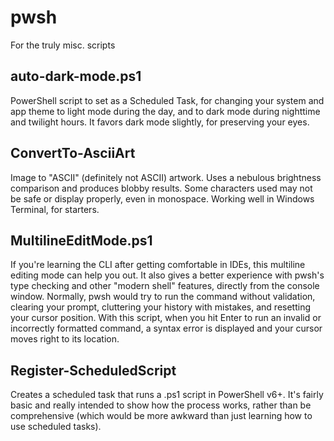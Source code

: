 # pwsh
For the truly misc. scripts

## auto-dark-mode.ps1
PowerShell script to set as a Scheduled Task, for changing your system and app theme to light mode during the day, and to dark mode during nighttime and twilight hours.
It favors dark mode slightly, for preserving your eyes.

## ConvertTo-AsciiArt
Image to "ASCII" (definitely not ASCII) artwork. Uses a nebulous brightness comparison and produces blobby results.
Some characters used may not be safe or display properly, even in monospace.
Working well in Windows Terminal, for starters.

## MultilineEditMode.ps1
If you're learning the CLI after getting comfortable in IDEs, this multiline editing mode can help you out.
It also gives a better experience with pwsh's type checking and other "modern shell" features, directly from the console window.
Normally, pwsh would try to run the command without validation, clearing your prompt, cluttering your history with mistakes, and resetting your cursor position.
With this script, when you hit Enter to run an invalid or incorrectly formatted command, a syntax error is displayed and your cursor moves right to its location.

## Register-ScheduledScript
Creates a scheduled task that runs a .ps1 script in PowerShell v6+.
It's fairly basic and really intended to show how the process works, rather than be comprehensive (which would be more awkward than just learning how to use scheduled tasks).
